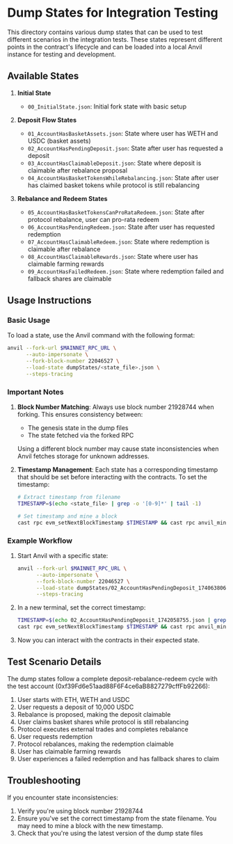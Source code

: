 # Dump States for Integration Testing

This directory contains various dump states that can be used to test different scenarios in the integration tests. These states represent different points in the contract's lifecycle and can be loaded into a local Anvil instance for testing and development.

## Available States

1. **Initial State**

   - `00_InitialState.json`: Initial fork state with basic setup

2. **Deposit Flow States**

   - `01_AccountHasBasketAssets.json`: State where user has WETH and USDC (basket assets)
   - `02_AccountHasPendingDeposit.json`: State after user has requested a deposit
   - `03_AccountHasClaimableDeposit.json`: State where deposit is claimable after rebalance proposal
   - `04_AccountHasBasketTokensWhileRebalancing.json`: State after user has claimed basket tokens while protocol is still rebalancing

3. **Rebalance and Redeem States**
   - `05_AccountHasBasketTokensCanProRataRedeem.json`: State after protocol rebalance, user can pro-rata redeem
   - `06_AccountHasPendingRedeem.json`: State after user has requested redemption
   - `07_AccountHasClaimableRedeem.json`: State where redemption is claimable after rebalance
   - `08_AccountHasClaimableRewards.json`: State where user has claimable farming rewards
   - `09_AccountHasFailedRedeem.json`: State where redemption failed and fallback shares are claimable

## Usage Instructions

### Basic Usage

To load a state, use the Anvil command with the following format:

```bash
anvil --fork-url $MAINNET_RPC_URL \
      --auto-impersonate \
      --fork-block-number 22046527 \
      --load-state dumpStates/<state_file>.json \
      --steps-tracing
```

### Important Notes

1. **Block Number Matching**: Always use block number 21928744 when forking. This ensures consistency between:

   - The genesis state in the dump files
   - The state fetched via the forked RPC

   Using a different block number may cause state inconsistencies when Anvil fetches storage for unknown addresses.

2. **Timestamp Management**: Each state has a corresponding timestamp that should be set before interacting with the contracts. To set the timestamp:

   ```bash
   # Extract timestamp from filename
   TIMESTAMP=$(echo <state_file> | grep -o '[0-9]*' | tail -1)

   # Set timestamp and mine a block
   cast rpc evm_setNextBlockTimestamp $TIMESTAMP && cast rpc anvil_mine
   ```

### Example Workflow

1. Start Anvil with a specific state:

   ```bash
   anvil --fork-url $MAINNET_RPC_URL \
         --auto-impersonate \
         --fork-block-number 22046527 \
         --load-state dumpStates/02_AccountHasPendingDeposit_1740638063.json \
         --steps-tracing
   ```

2. In a new terminal, set the correct timestamp:

   ```bash
   TIMESTAMP=$(echo 02_AccountHasPendingDeposit_1742058755.json | grep -o '[0-9]*' | tail -1)
   cast rpc evm_setNextBlockTimestamp $TIMESTAMP && cast rpc anvil_mine
   ```

3. Now you can interact with the contracts in their expected state.

## Test Scenario Details

The dump states follow a complete deposit-rebalance-redeem cycle with the test account (0xf39Fd6e51aad88F6F4ce6aB8827279cffFb92266):

1. User starts with ETH, WETH and USDC
2. User requests a deposit of 10,000 USDC
3. Rebalance is proposed, making the deposit claimable
4. User claims basket shares while protocol is still rebalancing
5. Protocol executes external trades and completes rebalance
6. User requests redemption
7. Protocol rebalances, making the redemption claimable
8. User has claimable farming rewards
9. User experiences a failed redemption and has fallback shares to claim

## Troubleshooting

If you encounter state inconsistencies:

1. Verify you're using block number 21928744
2. Ensure you've set the correct timestamp from the state filename. You may need to mine a block with the new timestamp.
3. Check that you're using the latest version of the dump state files
